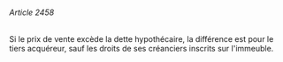 ###### Article 2458

Si le prix de vente excède la dette hypothécaire, la différence est pour le tiers acquéreur, sauf les droits de ses créanciers inscrits sur l'immeuble.

